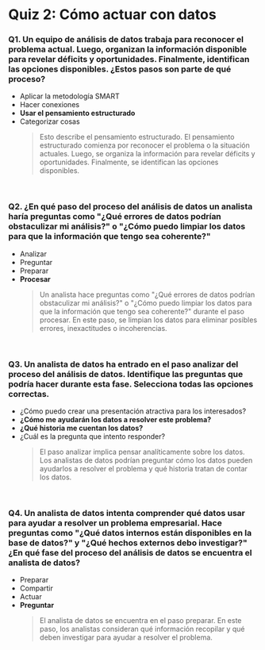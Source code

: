 # Quiz 2: Cómo actuar con datos

### Q1. Un equipo de análisis de datos trabaja para reconocer el problema actual. Luego, organizan la información disponible para revelar déficits y oportunidades. Finalmente, identifican las opciones disponibles. ¿Estos pasos son parte de qué proceso?

- Aplicar la metodología SMART
- Hacer conexiones
- **Usar el pensamiento estructurado**
- Categorizar cosas
    > Esto describe el pensamiento estructurado. El pensamiento estructurado comienza por reconocer el problema o la situación actuales. Luego, se organiza la información para revelar déficits y oportunidades. Finalmente, se identifican las opciones disponibles.

&nbsp;

### Q2. ¿En qué paso del proceso del análisis de datos un analista haría preguntas como "¿Qué errores de datos podrían obstaculizar mi análisis?" o "¿Cómo puedo limpiar los datos para que la información que tengo sea coherente?"

- Analizar
- Preguntar
- Preparar
- **Procesar**
    > Un analista hace preguntas como "¿Qué errores de datos podrían obstaculizar mi análisis?" o "¿Cómo puedo limpiar los datos para que la información que tengo sea coherente?" durante el paso procesar. En este paso, se limpian los datos para eliminar posibles errores, inexactitudes o incoherencias.

&nbsp;

### Q3. Un analista de datos ha entrado en el paso analizar del proceso del análisis de datos. Identifique las preguntas que podría hacer durante esta fase. Selecciona todas las opciones correctas.

- ¿Cómo puedo crear una presentación atractiva para los interesados?
- **¿Cómo me ayudarán los datos a resolver este problema?**
- **¿Qué historia me cuentan los datos?**
- ¿Cuál es la pregunta que intento responder?
    > El paso analizar implica pensar analíticamente sobre los datos. Los analistas de datos podrían preguntar cómo los datos pueden ayudarlos a resolver el problema y qué historia tratan de contar los datos.

&nbsp;

### Q4. Un analista de datos intenta comprender qué datos usar para ayudar a resolver un problema empresarial. Hace preguntas como "¿Qué datos internos están disponibles en la base de datos?" y "¿Qué hechos externos debo investigar?" ¿En qué fase del proceso del análisis de datos se encuentra el analista de datos?

- Preparar
- Compartir
- Actuar
- **Preguntar**
    > El analista de datos se encuentra en el paso preparar. En este paso, los analistas consideran qué información recopilar y qué deben investigar para ayudar a resolver el problema.